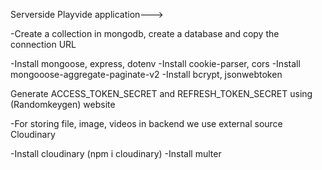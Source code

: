 Serverside Playvide application--->

-Create a collection in mongodb, create a database 
and copy the connection URL 

-Install mongoose, express, dotenv
-Install cookie-parser, cors
-Install mongooose-aggregate-paginate-v2
-Install bcrypt, jsonwebtoken

Generate ACCESS_TOKEN_SECRET and REFRESH_TOKEN_SECRET using (Randomkeygen) website

-For storing file, image, videos in backend we use external source Cloudinary

-Install cloudinary (npm i cloudinary)
-Install multer


